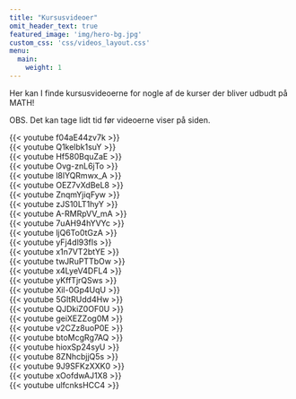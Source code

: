 ```yaml
---
title: "Kursusvideoer"
omit_header_text: true
featured_image: 'img/hero-bg.jpg'
custom_css: 'css/videos_layout.css'
menu:
  main:
    weight: 1
---
```

Her kan I finde kursusvideoerne for nogle af de kurser der bliver udbudt på MATH! 

OBS. Det kan tage lidt tid før videoerne viser på siden.
<div class="video-grid">
  <div class="video-grid-item">
    {{< youtube f04aE44zv7k >}}
  </div>
  <div class="video-grid-item">
    {{< youtube Q1kelbk1suY >}}
  </div>
  <div class="video-grid-item">
    {{< youtube Hf580BquZaE >}}
  </div>
  <div class="video-grid-item">
    {{< youtube Ovg-znL6jTo >}}
  </div>
  <div class="video-grid-item">
    {{< youtube l8lYQRmwx_A >}}
  </div>
  <div class="video-grid-item">
    {{< youtube OEZ7vXdBeL8 >}}
  </div>
  <div class="video-grid-item">
    {{< youtube ZnqmYjiqFyw >}}
  </div>
  <div class="video-grid-item">
    {{< youtube zJS10LT1hyY >}}
  </div>
  <div class="video-grid-item">
    {{< youtube A-RMRpVV_mA >}}
  </div>
  <div class="video-grid-item">
    {{< youtube 7uAH94hYVYc >}}
  </div>
  <div class="video-grid-item">
    {{< youtube ljQ6To0tGzA >}}
  </div>
  <div class="video-grid-item">
    {{< youtube yFj4dl93fIs >}}
  </div>
  <div class="video-grid-item">
    {{< youtube x1n7VT2btYE >}}
  </div>
  <div class="video-grid-item">
    {{< youtube twJRuPTTbOw >}}
  </div>
  <div class="video-grid-item">
    {{< youtube x4LyeV4DFL4 >}}
  </div>
  <div class="video-grid-item">
    {{< youtube yKffTjrQSws >}}
  </div>
  <div class="video-grid-item">
    {{< youtube Xil-0Gp4UqU >}}
  </div>
  <div class="video-grid-item">
    {{< youtube 5GltRUdd4Hw >}}
  </div>
  <div class="video-grid-item">
    {{< youtube QJDkiZ0OF0U >}}
  </div>
  <div class="video-grid-item">
    {{< youtube geiXEZZog0M >}}
  </div>
  <div class="video-grid-item">
    {{< youtube v2CZz8uoP0E >}}
  </div>
  <div class="video-grid-item">
    {{< youtube btoMcgRg7AQ >}}
  </div>
  <div class="video-grid-item">
    {{< youtube hioxSp24syU >}}
  </div>
  <div class="video-grid-item">
    {{< youtube 8ZNhcbjjQ5s >}}
  </div>
  <div class="video-grid-item">
    {{< youtube 9J9SFKzXXK0 >}}
  </div>
  <div class="video-grid-item">
    {{< youtube xOofdwAJ1X8 >}}
  </div>
  <div class="video-grid-item">
    {{< youtube ulfcnksHCC4 >}}
  </div>
</div>

